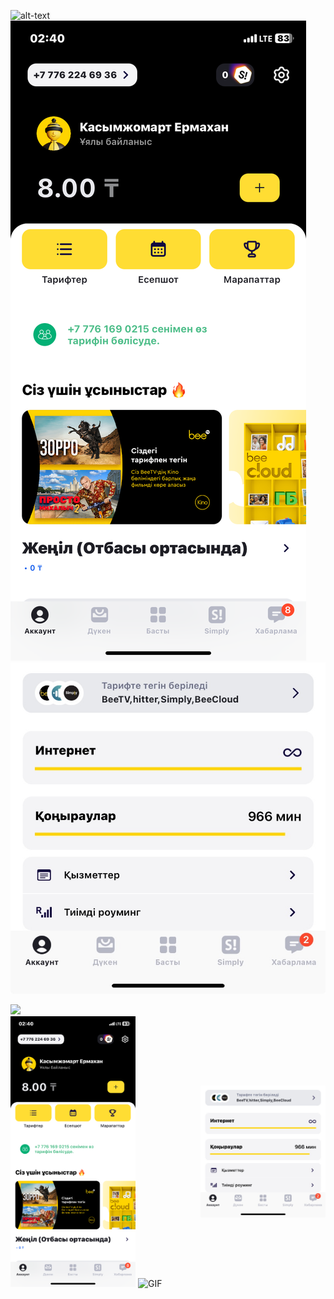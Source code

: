 ![alt-text](beelineAPP.gif)
![App photo](IMG_3284.PNG)
![App photo](IMG_1F7E9CFB5978-1.jpeg)
<div></div>
<img src="beelineAPP.gif" width="50px">
<div style="display: flex; flex-direction: row; align-items: center;">
    <div style="flex: 50%;">
        <img src="IMG_3284.PNG" alt="Image 1" width="200"/>
        <img src="beelineAPP.gif" alt="GIF" width="250"/>
    </div>
    <div style="flex: 50%; text-align: right;">
        <img src="IMG_1F7E9CFB5978-1.jpeg" alt="Image 2" width="200"/>
    </div>
</div>
